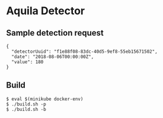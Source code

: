 # Aquila Detector

## Sample detection request

```
{
  "detectorUuid": "f1e88f08-83dc-40d5-9ef8-55eb15671502",
  "date": "2018-08-06T00:00:00Z",
  "value": 180
}
```

## Build

```
$ eval $(minikube docker-env)
$ ./build.sh -p
$ ./build.sh -b
```
